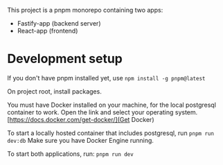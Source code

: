 This project is a pnpm monorepo containing two apps:
- Fastify-app (backend server)
- React-app (frontend)

# Development setup
If you don't have pnpm installed yet, use
```npm install -g pnpm@latest```

On project root, install packages.

You must have Docker installed on your machine, for the local
postgresql container to work. Open the link and select your operating system.
[https://docs.docker.com/get-docker/](Get Docker)

To start a locally hosted container that includes postgresql, run
```pnpm run dev:db``` Make sure you have Docker Engine running.

To start both applications, run:
```pnpm run dev```
